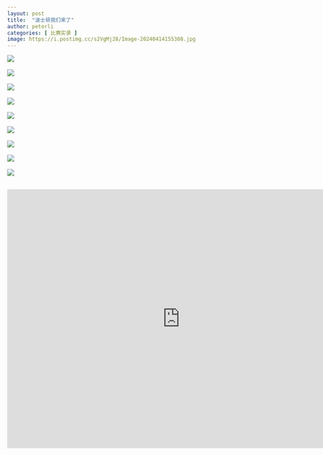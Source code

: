 ```yaml
---
layout: post
title:  "波士顿我们来了"
author: peterli
categories: [ 比赛实录 ]
image: https://i.postimg.cc/s2VgMj28/Image-20240414155308.jpg
---
```


![](https://i.postimg.cc/N0bj4b95/205bdd91160ca319080f611bb4c497ce.jpg)<br/><br/>
![](https://i.postimg.cc/vBBHS9fX/b418df4657c632105d342d409487d3d5.jpg)<br/><br/>
![](https://i.postimg.cc/SQ5RgbZ2/Image-20240414155241.jpg)<br/><br/>
![](https://i.postimg.cc/T3jP2LTg/Image-20240414155249.jpg)<br/><br/>
![](https://i.postimg.cc/sxt2x5B9/Image-20240414155255.jpg)<br/><br/>
![](https://i.postimg.cc/L8FXMBFm/Image-20240414155302.jpg)<br/><br/>
![](https://i.postimg.cc/d15hMYKf/Image-20240415140650.jpg)<br/><br/>
![](https://i.postimg.cc/Wp9kCMN4/Image-20240415172803.jpg)<br/><br/>
![](https://i.postimg.cc/RhbJtzst/Image-20240415172809.jpg)<br/><br/>

<iframe width="800" height="600" src="https://www.youtube.com/embed/u_m89ii3rcg?si=SZPyV0HZrTSuPvja" title="YouTube video player" frameborder="0" allow="accelerometer; autoplay; clipboard-write; encrypted-media; gyroscope; picture-in-picture; web-share" referrerpolicy="strict-origin-when-cross-origin" allowfullscreen></iframe>
